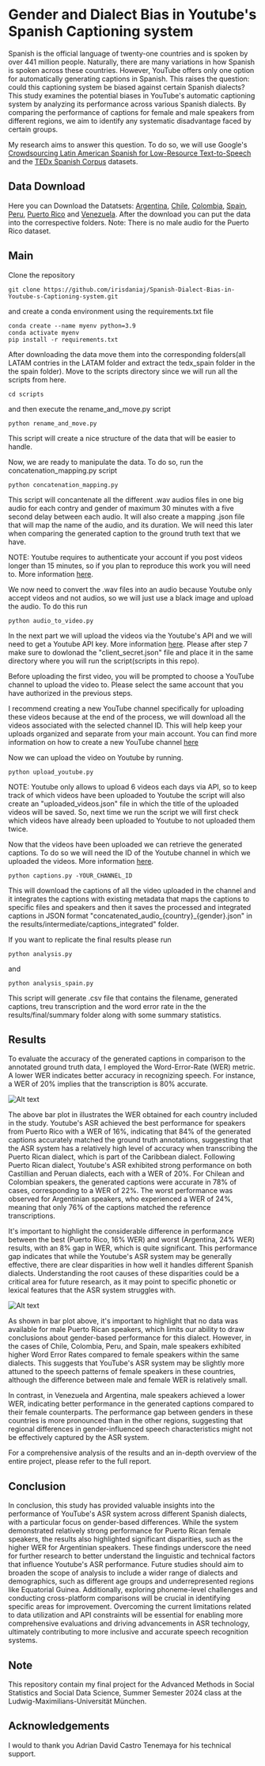 # Gender and Dialect Bias in Youtube's Spanish Captioning system

Spanish is the official language of twenty-one countries and is spoken by over 441 million people. Naturally, there are many variations in how Spanish is spoken across these countries. However, YouTube offers only one option for automatically generating captions in Spanish. This raises the question: could this captioning system be biased against certain Spanish dialects? This study examines the potential biases in YouTube's automatic captioning system by analyzing its performance across various Spanish dialects. By comparing the performance of captions for female and male speakers from different regions, we aim to identify any systematic disadvantage faced by certain groups.

My research aims to answer this question. To do so, we will use Google's [Crowdsourcing Latin American Spanish for Low-Resource Text-to-Speech](https://aclanthology.org/2020.lrec-1.801.pdf) and the [TEDx Spanish Corpus](https://www.openslr.org/67/) datasets.




## Data Download

Here you can Download the Datatsets:
[Argentina](https://www.openslr.org/61/), [Chile](https://www.openslr.org/71/), [Colombia](https://www.openslr.org/72/), [Spain](https://www.openslr.org/67/), [Peru](https://www.openslr.org/73/), [Puerto Rico](https://www.openslr.org/74/) and [Venezuela](https://www.openslr.org/75/). 
After the download you can put the data into the correspective folders. Note: There is no male audio for the Puerto Rico dataset. 

## Main 

Clone the repository 

```
git clone https://github.com/irisdaniaj/Spanish-Dialect-Bias-in-Youtube-s-Captioning-system.git
```
and create a conda environment using the requirements.txt file 

```
conda create --name myenv python=3.9
conda activate myenv
pip install -r requirements.txt
```
After downloading the data move them into the corresponding folders(all LATAM contries in the LATAM folder and extract the tedx_spain folder in the the spain folder). 
Move to the scripts directory since we will run all the scripts from here. 
```
cd scripts
```
and then execute the rename_and_move.py script
```
python rename_and_move.py
```

This script will create a nice structure of the data that will be easier to handle. 

Now, we are ready to manipulate the data. To do so, run the  concatenation_mapping.py script

```
python concatenation_mapping.py 
```
This script will concantenate all the different .wav audios files in one big audio for each contry and gender of maximum 30 minutes with a five second delay between each audio. It will also create a mapping .json file that will map the name of the audio, and its duration. We will need this later when comparing the generated caption to the ground truth text that we have. 

NOTE: Youtube requires to authenticate your account if you post videos longer than 15 minutes, so if you plan to reproduce this work you will need to. More information [here](https://support.google.com/youtube/answer/71673?hl=en&co=GENIE.Platform%3DDesktop&oco=0). 

We now need to convert the .wav files into an audio because Youtube only accept videos and not audios, so we will just use a black image and upload the audio. To do this run 

```
python audio_to_video.py 
```

In the next part we will upload the videos via the Youtube's API and we will need to get a Youtube API key. More information [here](https://blog.hubspot.com/website/how-to-get-youtube-api-key). Please after step 7 make sure to dowlonad the "client_secret.json" file and place it in the same directory where you will run the script(scripts in this repo). 

Before uploading the first video, you will be prompted to choose a YouTube channel to upload the video to. Please select the same account that you have authorized in the previous steps.

I recommend creating a new YouTube channel specifically for uploading these videos because at the end of the process, we will download all the videos associated with the selected channel ID. This will help keep your uploads organized and separate from your main account. You can find more information on how to create a new YouTube channel [here](https://support.google.com/youtube/answer/1646861?hl=en)

Now we can upload the video on Youtube by running. 

```
python upload_youtube.py
```


NOTE: Youtube only allows to upload 6 videos each days via API, so to keep track of which videos have been uploaded to Youtube the script will also create an "uploaded_videos.json" file in which the title of the uploaded videos will be saved. So, next time we run the script we will first check which videos have already been uploaded to Youtube to not uploaded them twice. 

Now that the videos have been uploaded we can retrieve the generated captions. To do so we will need the ID of the Youtube channel in which we uploaded the videos. More information [here](https://support.google.com/youtube/answer/3250431?hl=en). 

```
python captions.py -YOUR_CHANNEL_ID
```
This will download the captions of all the video uploaded in the channel and it integrates the captions with existing metadata that maps the captions to specific files and speakers and then it saves the processed and integrated captions in JSON format "concatenated_audio_{country}_{gender}.json" in the results/intermediate/captions_integrated" folder. 

If you want to replicate the final results please run 

```
python analysis.py 
```

and

```
python analysis_spain.py 
```

This script will generate .csv file that contains the filename, generated captions, treu transcription and the word error rate in the the results/final/summary folder along with some summary statistics. 

## Results 


To evaluate the accuracy of the generated captions in comparison to the annotated ground truth data, I employed the Word-Error-Rate (WER) metric. A lower WER indicates better accuracy in recognizing speech. For instance, a WER of 20\% implies that the transcription is 80\% accurate.

![Alt text](results/final/plots/wer_by_country.png)

The above bar plot in illustrates the WER obtained for each country included in the study. Youtube's ASR achieved the best performance for speakers from Puerto Rico with a WER of 16\%, indicating that 84\% of the generated captions accurately matched the ground truth annotations, suggesting that the ASR system has a relatively high level of accuracy when transcribing the Puerto Rican dialect, which is part of the Caribbean dialect. Following Puerto Rican dialect, Youtube's ASR exhibited strong performance on both Castillian and Peruan dialects, each with a WER of 20\%. For Chilean and Colombian speakers, the generated captions were accurate in 78\% of cases, corresponding to a WER of 22\%. The worst performance was observed for Argentinian speakers, who experienced a WER of 24\%, meaning that only 76\% of the captions matched the reference transcriptions. 

It's important to highlight the considerable difference in performance between the best (Puerto Rico, 16\% WER) and worst (Argentina, 24\% WER) results, with an 8\% gap in WER, which is quite significant. This performance gap indicates that while the Youtube's ASR system may be generally effective, there are clear disparities in how well it handles different Spanish dialects. Understanding the root causes of these disparities could be a critical area for future research, as it may point to specific phonetic or lexical features that the ASR system struggles with.

![Alt text](results/final/plots/wer_by_country_and_gender.png)


As shown in bar plot above, it's important to highlight that no data was available for male Puerto Rican speakers, which limits our ability to draw conclusions about gender-based performance for this dialect. However, in the cases of Chile, Colombia, Peru, and Spain, male speakers exhibited higher Word Error Rates compared to female speakers within the same dialects. This suggests that YouTube's ASR system may be slightly more attuned to the speech patterns of female speakers in these countries, although the difference between male and female WER is relatively small. 

In contrast, in Venezuela and Argentina, male speakers achieved a lower WER, indicating better performance in the generated captions compared to their female counterparts. The performance gap between genders in these countries is more pronounced than in the other regions, suggesting that regional differences in gender-influenced speech characteristics might not be effectively captured by the ASR system.

For a comprehensive analysis of the results and an in-depth overview of the entire project, please refer to the full report.


## Conclusion 

In conclusion, this study has provided valuable insights into the performance of YouTube's ASR system across different Spanish dialects, with a particular focus on gender-based differences. While the system demonstrated relatively strong performance for Puerto Rican female speakers, the results also highlighted significant disparities, such as the higher WER for Argentinian speakers. These findings underscore the need for further research to better understand the linguistic and technical factors that influence Youtube's ASR performance. Future studies should aim to broaden the scope of analysis to include a wider range of dialects and demographics, such as different age groups and underrepresented regions like Equatorial Guinea. Additionally, exploring phoneme-level challenges and conducting cross-platform comparisons will be crucial in identifying specific areas for improvement. Overcoming the current limitations related to data utilization and API constraints will be essential for enabling more comprehensive evaluations and driving advancements in ASR technology, ultimately contributing to more inclusive and accurate speech recognition systems.

## Note 

This repository contain my final project for the Advanced Methods in Social Statistics and Social Data Science, Summer Semester 2024 class at the Ludwig-Maximilians-Universität München. 

## Acknowledgements 

I would to thank you Adrian David Castro Tenemaya for his technical support. 

